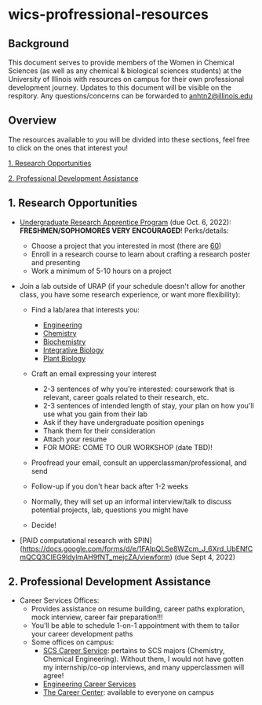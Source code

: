 # wics-profressional-resources

## Background

This document serves to provide members of the Women in Chemical Sciences (as well as any chemical & biological sciences students) at the University of Illinois with resources on campus for their own professional development journey. Updates to this document will be visible on the respitory. Any questions/concerns can be forwarded to anhtn2@illinois.edu

## Overview 
The resources available to you will be divided into these sections, feel free to click on the ones that interest you!

[1. Research Opportunities](#research-opportunities)

[2. Professional Development Assistance](#professional-development-assistance)

## 1. Research Opportunities

- [Undergraduate Research Apprentice Program](https://undergradresearch.illinois.edu/programs/urap.html) (due Oct. 6, 2022): **FRESHMEN/SOPHOMORES VERY ENCOURAGED**! 
  Perks/details:
  - Choose a project that you interested in most (there are [60](https://uofi.app.box.com/s/lgei7url724mj9iq9wb5svctq89fpb3d))
  - Enroll in a research course to learn about crafting a research poster and presenting
  - Work a minimum of 5-10 hours on a project

- Join a lab outside of URAP (if your schedule doesn't allow for another class, you have some research experience, or want more flexibility):
  
  - Find a lab/area that interests you:
    - [Engineering](https://grainger.illinois.edu/research/undergraduate/get-involved/how-to)
    - [Chemistry](https://chemistry.illinois.edu/research/undergraduate-research/faculty-and-research-interests)
    - [Biochemistry](https://mcb.illinois.edu/departments/biochemistry/research.html)
    - [Integrative Biology](https://sib.illinois.edu/research/undergraduate)
    - [Plant Biology](https://sib.illinois.edu/plantbio/undergraduate_research)
  
  - Craft an email expressing your interest
    - 2-3 sentences of why you're interested: coursework that is relevant, career goals related to their research, etc.
    - 2-3 sentences of intended length of stay, your plan on how you'll use what you gain from their lab
    - Ask if they have undergraduate position openings
    - Thank them for their consideration
    - Attach your resume
    - FOR MORE: COME TO OUR WORKSHOP (date TBD)!
  
  - Proofread your email, consult an upperclassman/professional, and send
  - Follow-up if you don't hear back after 1-2 weeks
  - Normally, they will set up an informal interview/talk to discuss potential projects, lab, questions you might have
  - Decide!

- [PAID computational research with SPIN] (https://docs.google.com/forms/d/e/1FAIpQLSe8WZcm_J_6Xrd_UbENfCmQCQ3ClEG9ldylmAH9fNT_mejcZA/viewform) (due Sept 4, 2022)

## 2. Professional Development Assistance

- Career Services Offices:
  - Provides assistance on resume building, career paths exploration, mock interview, career fair preparation!!!
  - You'll be able to schedule 1-on-1 appointment with them to tailor your career development paths
  - Some offices on campus:
    - [SCS Career Service](https://scs.illinois.edu/academics/careers): pertains to SCS majors (Chemistry, Chemical Engineering). Without them, I would not have gotten my internship/co-op interviews, and many upperclassmen will agree!
    - [Engineering Career Services](https://ecs.engineering.illinois.edu/)
    - [The Career Center](https://www.careercenter.illinois.edu/): available to everyone on campus

